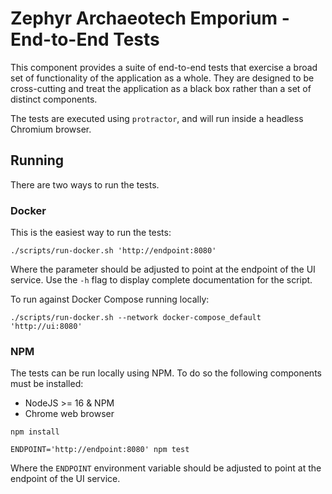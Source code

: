 # Zephyr Archaeotech Emporium - End-to-End Tests

This component provides a suite of end-to-end tests that exercise a broad set of functionality of the application as a whole. They are designed to be cross-cutting and treat the application as a black box rather than a set of distinct components.

The tests are executed using `protractor`, and will run inside a headless Chromium browser.

## Running

There are two ways to run the tests.

### Docker

This is the easiest way to run the tests:

```
./scripts/run-docker.sh 'http://endpoint:8080'
```

Where the parameter should be adjusted to point at the endpoint of the UI service. Use the `-h` flag to display complete documentation for the script.

To run against Docker Compose running locally:

```
./scripts/run-docker.sh --network docker-compose_default 'http://ui:8080'
```

### NPM

The tests can be run locally using NPM. To do so the following components must be installed:
- NodeJS >= 16 & NPM
- Chrome web browser

```
npm install

ENDPOINT='http://endpoint:8080' npm test
```

Where the `ENDPOINT` environment variable should be adjusted to point at the endpoint of the UI service.
